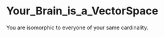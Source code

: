 Your_Brain_is_a_VectorSpace
===========================

You are isomorphic to everyone of your same cardinality.
